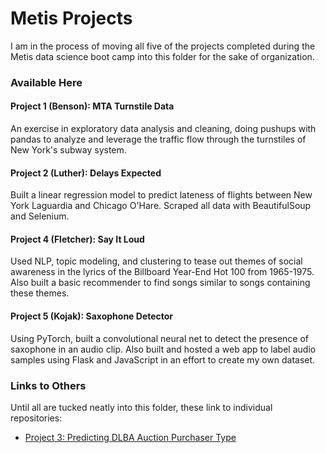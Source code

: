 # Metis Projects
I am in the process of moving all five of the projects completed during the Metis data science boot camp into this folder for the sake of organization.

### Available Here

#### Project 1 (Benson): MTA Turnstile Data
An exercise in exploratory data analysis and cleaning, doing pushups with pandas to analyze and leverage the traffic flow through the turnstiles of New York's subway system.

#### Project 2 (Luther): Delays Expected
Built a linear regression model to predict lateness of flights between New York Laguardia and Chicago O'Hare. Scraped all data with BeautifulSoup and Selenium.

#### Project 4 (Fletcher): Say It Loud
Used NLP, topic modeling, and clustering to tease out themes of social awareness in the lyrics of the Billboard Year-End Hot 100 from 1965-1975. Also built a basic recommender to find songs similar to songs containing these themes.

#### Project 5 (Kojak): Saxophone Detector
Using PyTorch, built a convolutional neural net to detect the presence of saxophone in an audio clip. Also built and hosted a web app to label audio samples using Flask and JavaScript in an effort to create my own dataset.

### Links to Others
Until all are tucked neatly into this folder, these link to individual repositories:
* [Project 3: Predicting DLBA Auction Purchaser Type](https://github.com/davidluther/Proj-03-McNulty)
